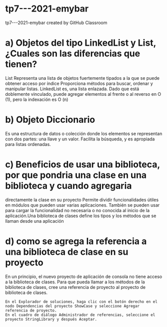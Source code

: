 # tp7---2021-emybar
tp7---2021-emybar created by GitHub Classroom



# a) Objetos del tipo LinkedList y List, ¿Cuales son las diferencias que tienen?

 List <T> Representa una lista de objetos fuertemente tipados a la que se puede obtener acceso por índice Proporciona métodos para buscar, ordenar y manipular listas.
LinkedList<T> es, una lista enlazada. Dado que está doblemente vinculado, puede agregar elementos al frente o al reverso en O (1), pero la indexación es O (n)

# b) Objeto Diccionario
Es una estructura de datos o colección donde los elementos se representan con dos partes: una llave y un valor. Facilita la búsqueda, y es apropiada para listas ordenadas.

# c) Beneficios de usar una biblioteca, por que pondria una clase en una biblioteca y cuando agregaria
directamente la clase en su proyecto
Permite dividir funcionalidades útiles en módulos que pueden usar varias aplicaciones. También se pueden usar para cargar la funcionalidad no necesaria o no conocida al inicio de la aplicación.Una biblioteca de clases define los tipos y los métodos que se llaman desde una aplicación


# d) como se agrega la referencia a una biblioteca de clase en su proyecto
En un principio, el nuevo proyecto de aplicación de consola no tiene acceso a la biblioteca de clases. Para que pueda llamar a los métodos de la biblioteca de clases, cree una referencia de proyecto al proyecto de biblioteca de clases.

    En el Explorador de soluciones, haga clic con el botón derecho en el nodo Dependencias del proyecto ShowCase y seleccione Agregar referencia de proyecto.
    En el cuadro de diálogo Administrador de referencias, seleccione el proyecto StringLibrary y después Aceptar.
